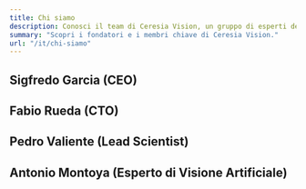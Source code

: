```yaml
---
title: Chi siamo
description: Conosci il team di Ceresia Vision, un gruppo di esperti dedicati a rivoluzionare l'agricoltura con la visione artificiale.
summary: "Scopri i fondatori e i membri chiave di Ceresia Vision."
url: "/it/chi-siamo"
---
```


## Sigfredo Garcia (CEO)

## Fabio Rueda (CTO)

## Pedro Valiente (Lead Scientist)

## Antonio Montoya (Esperto di Visione Artificiale)

